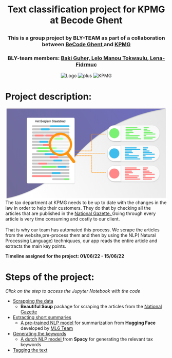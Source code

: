 <h1> <p align="center">Text classification project for KPMG at Becode Ghent  </p> </h1>
<h3> <p align="center">This is a group project by BLY-TEAM as part of a collaboration between <a href="https://github.com/becodeorg"><strong>BeCode Ghent </strong></a> and <a href="https://www.linkedin.com/company/kpmg-belgium/?originalSubdomain=be"<strong>KPMG</strong></a>
 </p> </h3>
<h3> <p align="center">BLY-team members: <a href="https://github.com/bakiguher">  Baki Guher, <a href="https://github.com/lelotok"> Lelo Manou Tokwaulu, <a href="https://github.com/Len-Fid"> Lena-Fidrmuc </a></p> </h3>

<p align = "center">
  <img src="https://becode.org/app/uploads/2021/06/logo-becode.png" alt="Logo" width="200" height="200"/>
  <img src="https://upload.wikimedia.org/wikipedia/commons/thumb/9/9e/Plus_symbol.svg/1200px-Plus_symbol.svg.png" alt="plus" width="200" height="200"/>
  <img src="https://www.epra.com/application/files/7316/3162/2252/KPMG-logo.png" alt="KPMG" width="200" height="200"/></p>

 
# Project description: 
<img src="https://github.com/lelotok/KPMG_project/blob/Lena/assets/Text-Classification-using-Deep-Learning-1.png" align="right" width="550px"/>
The tax department at KPMG needs to be up to date with the changes in the law in order to help their customers. They do that by checking all the articles that are published in the <a href="https://www.ejustice.just.fgov.be/cgi/welcome.pl"> National Gazette. </a> Going through every article is very time consuming and costly to our client. <br><br>
That is why our team has automated this process. We scrape the articles from the website,pre-process them and then by using the NLP( Natural Processing Language) techniquues, our app reads the entire article and extracts the main key points.<br clear="right"/>
 
 **Timeline assigned for the project:
 01/06/22 - 15/06/22**
 
 # Steps of the project: 
 *Click on the step to access the Jupyter Notebook with the code*
 * <a href="https://github.com/lelotok/KPMG_project/blob/baki/01_scrape.ipynb"> Scrapping the data </a> <br>
    * **Beautiful Soup** package for scraping the articles from the <a href="https://www.ejustice.just.fgov.be/cgi/welcome.pl"> National Gazette <a>
 * <a href="https://github.com/lelotok/KPMG_project/blob/baki/02_summary.ipynb"> Extracting short summaries </a> <br>
    * <a href="https://huggingface.co/ml6team/mbart-large-cc25-cnn-dailymail-nl-finetune"> A pre-trained NLP model </a> for summarization from **Hugging Face** developed by <a href="https://huggingface.co/ml6team"> ML6 Team </a>
 * <a href="https://github.com/lelotok/KPMG_project/blob/baki/03_keywords.ipynb"> Generating the keywords </a> <br>
    * <a href="https://spacy.io/models/nl#nl_core_news_lg"> A dutch NLP model </a> from **Spacy** for generating the relevant tax keywords
 * <a href="https://github.com/lelotok/KPMG_project/blob/baki/04_tagging.ipynb"> Tagging the text </a>

 
 

